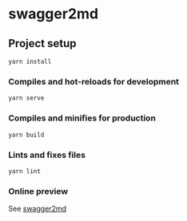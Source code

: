 # swagger2md

## Project setup
```
yarn install
```

### Compiles and hot-reloads for development
```
yarn serve
```

### Compiles and minifies for production
```
yarn build
```

### Lints and fixes files
```
yarn lint
```

[//]: # (### Customize configuration)

[//]: # (See [Configuration Reference]&#40;https://cli.vuejs.org/config/&#41;.)


### Online preview

See [swagger2md](https://swagger2md.wangjian.tk/)
